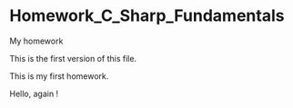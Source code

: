 # Homework_C_Sharp_Fundamentals
My homework 

This is the first version of this file.

This is my first homework.

Hello, again !

